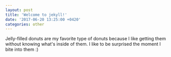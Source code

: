 ```yaml
---
layout: post
title: 'Welcome to jekyll!'
date: '2017-06-20 13:25:00 +0420'
categories: other
---
```


Jelly-filled donuts are my favorite type of donuts because I like getting them without knowing what's inside of them. I like to be surprised the moment I bite into them :)
